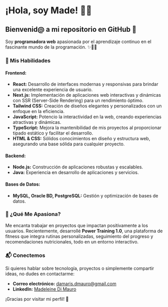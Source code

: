 # ¡Hola, soy Made! 🌟👋

## Bienvenid@ a mi repositorio en GitHub 🌈

Soy **programadora web** apasionada por el aprendizaje continuo en el fascinante mundo de la programación. ✨👩‍💻

### 🚀 Mis Habilidades

#### **Frontend:**
- **React:** Desarrollo de interfaces modernas y responsivas para brindar una excelente experiencia de usuario.
- **Next.js:** Implementación de aplicaciones web interactivas y dinámicas con SSR (Server-Side Rendering) para un rendimiento óptimo.
- **Tailwind CSS:** Creación de diseños elegantes y personalizados con un enfoque en la eficiencia.
- **JavaScript:** Potencio la interactividad en la web, creando experiencias atractivas y dinámicas.
- **TypeScript:** Mejora la mantenibilidad de mis proyectos al proporcionar tipado estático y facilitar el desarrollo.
- **HTML & CSS:** Sólidos conocimientos en diseño y estructura web, asegurando una base sólida para cualquier proyecto.

#### **Backend:**
- **Node.js:** Construcción de aplicaciones robustas y escalables.
- **Java:** Experiencia en desarrollo de aplicaciones y servicios.

#### **Bases de Datos:**
- **MySQL, Oracle BD, PostgreSQL:** Gestión y optimización de bases de datos.

### 🌟 ¿Qué Me Apasiona?

Me encanta trabajar en proyectos que impactan positivamente a los usuarios. Recientemente, desarrollé **Power Training 1.0**, una plataforma de fitness que integra rutinas personalizadas, seguimiento del progreso y recomendaciones nutricionales, todo en un entorno interactivo. 

### 📬 Conectemos

Si quieres hablar sobre tecnología, proyectos o simplemente compartir ideas, no dudes en contactarme:

- **Correo electrónico:** [damaris.dmauro@gmail.com](mailto:damaris.dmauro@gmail.com)
- **LinkedIn:** [Madeleine Di Mauro](https://www.linkedin.com/in/made-di-mauro/)

¡Gracias por visitar mi perfil! 🎈
